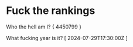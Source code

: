 # Fuck the rankings

Who the hell am I?
{ 4450799 }

What fucking year is it?
[ 2024-07-29T17:30:00Z ]

